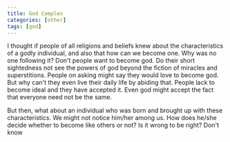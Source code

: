 ```yaml
---
title: God Complex
categories: [other]
tags: [god]
---
```


<!-- Culrav 2023 just ended, annual cultural fest of MNNIT Allahabad. It was 3 days of fun events. I am in pre-final year and this time around did not get myself involved in any management or technical activity to fully participate and spectate the events.
The last day went by with everyone spending their time with their friends and juniors and seniors. Some were involved in committees and others were having girlfriends. It was me who felt alone. Not the first time though, I had tackled this feeling lots of times before. This time it was different. Everytime I got the feeling that my decisions, rules and contraints made by myself get me into situations that might make me feel bad emotions temporarily but will eventually prove their worth. I cannot live without a plan. But this time I thought ~why~ how me?-->

I thought if people of all religions and beliefs knew about the characteristics of a godly individual, and also that how can we become one. Why was no one following it? Don't people want to become god. Do their short sightedness not see the powers of god beyond the fiction of miracles and superstitions.
People on asking might say they would love to become god. But why can't they even live their daily life by abiding that. People lack to become ideal and they have accepted it. Even god might accept the fact that everyone need not be the same.

But then, what about an individual who was born and brought up with these characteristics. We might not notice him/her among us. How does he/she decide whether to become like others or not? Is it wrong to be right? Don't know